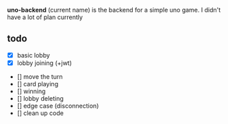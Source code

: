 **uno-backend** (current name) is the backend for a simple uno game. I didn't have a lot of plan currently

## todo
- [x] basic lobby
- [x] lobby joining (+jwt)
- [] move the turn
- [] card playing
- [] winning
- [] lobby deleting
- [] edge case (disconnection)
- [] clean up code